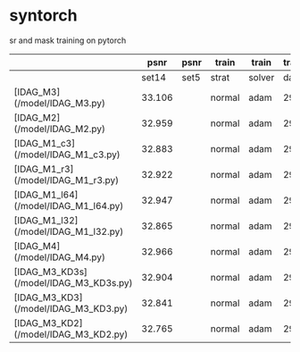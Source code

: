 # syntorch
 sr and mask training on pytorch
 
&nbsp; | psnr | psnr | train | train | train | params
--- | --- | --- | --- |--- |--- | ---
&nbsp; | set14 | set5 | strat | solver | data | &nbsp;
[IDAG_M3] (/model/IDAG_M3.py) | 33.106 | &nbsp; | normal | adam | 291 | &nbsp;
[IDAG_M2] (/model/IDAG_M2.py) | 32.959 | &nbsp; | normal | adam | 291 | &nbsp;
[IDAG_M1_c3] (/model/IDAG_M1_c3.py) | 32.883 | &nbsp; | normal | adam | 291 | &nbsp;
[IDAG_M1_r3] (/model/IDAG_M1_r3.py) | 32.922 | &nbsp; | normal | adam | 291 | &nbsp;
[IDAG_M1_l64] (/model/IDAG_M1_l64.py) | 32.947 | &nbsp; | normal | adam | 291 | &nbsp;
[IDAG_M1_l32] (/model/IDAG_M1_l32.py) | 32.865 | &nbsp; | normal | adam | 291 | &nbsp;
[IDAG_M4] (/model/IDAG_M4.py) | 32.966 | &nbsp; | normal | adam | 291 | &nbsp;
[IDAG_M3_KD3s] (/model/IDAG_M3_KD3s.py) | 32.904 | &nbsp; | normal | adam | 291 | &nbsp;
[IDAG_M3_KD3] (/model/IDAG_M3_KD3.py) | 32.841 | &nbsp; | normal | adam | 291 | &nbsp;
[IDAG_M3_KD2] (/model/IDAG_M3_KD2.py) | 32.765 | &nbsp; | normal | adam | 291 | &nbsp;
